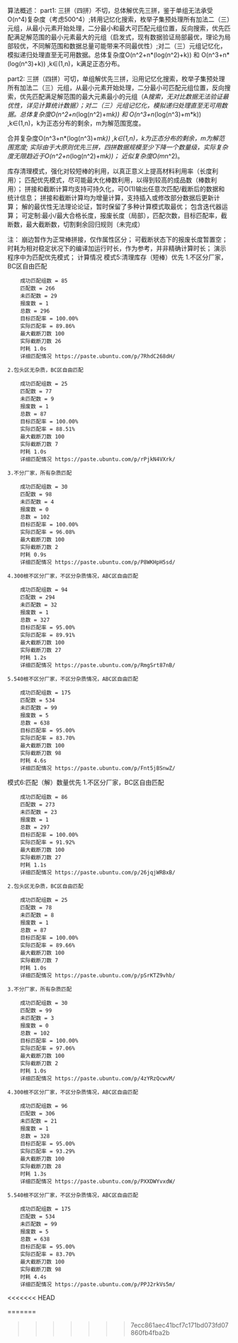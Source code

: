 算法概述：
part1:
三拼（四拼）不切，总体解优先三拼，鉴于单组无法承受O(n^4)复杂度（考虑500^4）;转用记忆化搜索，枚举子集预处理所有加法二（三）元组，从最小元素开始处理，二分最小和最大可匹配元组位置，反向搜索，优先匹配满足解范围的最小元素最大的元组（启发式，现有数据验证局部最优，理论为局部较优，不同解范围和数据总量可能带来不同最优性）;对二（三）元组记忆化，模拟递归处理直至无可用数据。总体复杂度O(n^2+n*(log(n^2)+k)) 和 O(n^3+n*(log(n^3)+k)) ,k∈(1,n)，k满足正态分布。

part2:
三拼（四拼）可切，单组解优先三拼，沿用记忆化搜索，枚举子集预处理所有加法二（三）元组，从最小元素开始处理，二分最小可匹配元组位置，反向搜索，优先匹配满足解范围的最大元素最小的元组（A*搜索，无对比数据无法验证最优性，详见计算统计数据）；对二（三）元组记忆化，模拟递归处理直至无可用数据。总体复杂度O(n^2+n*(log(n^2)+m*k)) 和 O(n^3+n*(log(n^3)+m*k)) ,k∈(1,n)，k为正态分布的剩余，m为解范围宽度。

合并复杂度O(n^3+n*(log(n^3)+m*k)) ,k∈(1,n)，k为正态分布的剩余，m为解范围宽度;
实际由于大原则优先三拼，四拼数据规模至少下降一个数量级，实际复杂度无限趋近于O(n^2+n*(log(n^2)+m*k))；
近似复杂度O(m*n^2)。

库存清理模式，强化对较短棒的利用，以真正意义上提高材料利用率（长度利用）；
匹配优先模式，尽可能最大化棒数利用，以得到较高的成品数（棒数利用）；
拼接和截断计算均支持可持久化，可O(1)输出任意次匹配/截断后的数据和统计信息；
拼接和截断计算均为增量计算，支持插入或修改部分数据后更新计算；
解的最优性无法理论论证，暂时保留了多种计算模式取最优；
包含迭代器运算；
可定制:最小/最大合格长度，报废长度（局部），匹配次数，目标匹配率，截断数，最大截断数，切割剩余回归规则（未完成）

注：    崩边暂作为正常棒拼接，仅作属性区分；
	可截断状态下的报废长度暂置空；
	时耗为相对稳定状况下的编译加运行时长，作为参考，并非精确计算时长；
	演示程序中为匹配优先模式；
计算情况
模式5:清理库存（短棒）优先
	1.不区分厂家，BC区自由匹配
    
        成功匹配组数 = 85
		匹配数 = 266
		未匹配数 = 29
		报废数 = 1
		总数 = 296
		目标匹配率 = 100.00%
		实际匹配率 = 89.86%
		最大截断刀数 100
		实际截断刀数 26
		时耗 1.0s
		详细匹配情况 https://paste.ubuntu.com/p/7RhdC268dH/
        
	2.包头区无杂质，BC区自由匹配
    
		成功匹配组数 = 25
		匹配数 = 77
		未匹配数 = 9
		报废数 = 1
		总数 = 87
		目标匹配率 = 100.00%
		实际匹配率 = 88.51%
		最大截断刀数 100
		实际截断刀数 7
		时耗 1.0s
		详细匹配情况 https://paste.ubuntu.com/p/rPjkN4VXrk/
        
	3.不分厂家，所有杂质匹配
    
		成功匹配组数 = 30
		匹配数 = 98
		未匹配数 = 4
		报废数 = 0
		总数 = 102
		目标匹配率 = 100.00%
		实际匹配率 = 96.08%
		最大截断刀数 100
		实际截断刀数 2
		时耗 0.9s
		详细匹配情况 https://paste.ubuntu.com/p/P8WKHpH5sd/
        
	4.300根不区分厂家，不区分杂质情况，ABC区自由匹配
    
		成功匹配组数 = 94
		匹配数 = 294
		未匹配数 = 32
		报废数 = 1
		总数 = 327
		目标匹配率 = 95.00%
		实际匹配率 = 89.91%
		最大截断刀数 100
		实际截断刀数 27
		时耗 1.2s
		详细匹配情况 https://paste.ubuntu.com/p/RmgSrt87nB/
        
	5.540根不区分厂家，不区分杂质情况，ABC区自由匹配
    
		成功匹配组数 = 175
		匹配数 = 534
		未匹配数 = 99
		报废数 = 5
		总数 = 638
		目标匹配率 = 95.00%
		实际匹配率 = 83.70%
		最大截断刀数 100
		实际截断刀数 98
		时耗 4.6s
		详细匹配情况 https://paste.ubuntu.com/p/Fnt5jBSnwZ/
        
        

模式6:匹配（解）数量优先
	1.不区分厂家，BC区自由匹配
    
		成功匹配组数 = 86
		匹配数 = 273
		未匹配数 = 23
		报废数 = 1
		总数 = 297
		目标匹配率 = 100.00%
		实际匹配率 = 91.92%
		最大截断刀数 100
		实际截断刀数 27
		时耗 1.1s
		详细匹配情况 https://paste.ubuntu.com/p/26jqjWRBxB/
        
	2.包头区无杂质，BC区自由匹配
    
		成功匹配组数 = 25
		匹配数 = 78
		未匹配数 = 8
		报废数 = 1
		总数 = 87
		目标匹配率 = 100.00%
		实际匹配率 = 89.66%
		最大截断刀数 100
		实际截断刀数 7
		时耗 1.0s
		详细匹配情况 https://paste.ubuntu.com/p/pSrKTZ9vhb/
        
	3.不分厂家，所有杂质匹配
    
		成功匹配组数 = 30
		匹配数 = 99
		未匹配数 = 3
		报废数 = 0
		总数 = 102
		目标匹配率 = 100.00%
		实际匹配率 = 97.06%
		最大截断刀数 100
		实际截断刀数 2
		时耗 1.0s
		详细匹配情况 https://paste.ubuntu.com/p/4zYRzQcwvM/
        
	4.300根不区分厂家，不区分杂质情况，ABC区自由匹配
    
		成功匹配组数 = 96
		匹配数 = 306
		未匹配数 = 21
		报废数 = 1
		总数 = 328
		目标匹配率 = 95.00%
		实际匹配率 = 93.29%
		最大截断刀数 100
		实际截断刀数 28
		时耗 1.3s
		详细匹配情况 https://paste.ubuntu.com/p/PXXDWYvxdW/
        
	5.540根不区分厂家，不区分杂质情况，ABC区自由匹配
    
		成功匹配组数 = 175
		匹配数 = 534
		未匹配数 = 99
		报废数 = 5
		总数 = 638
		目标匹配率 = 95.00%
		实际匹配率 = 83.70%
		最大截断刀数 100
		实际截断刀数 98
		时耗 4.4s
		详细匹配情况 https://paste.ubuntu.com/p/PPJ2rkVs5m/
<<<<<<< HEAD
        

=======
	
>>>>>>> 7ecc861aec41bcf7c171bd073fd07860fb4fba2b
